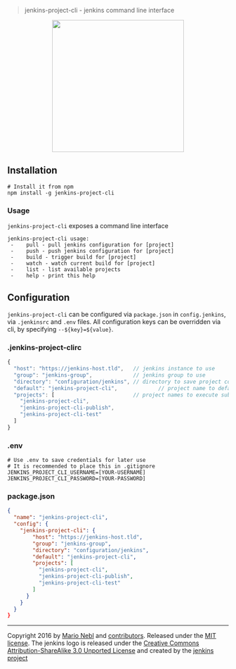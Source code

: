 > jenkins-project-cli - jenkins command line interface

<p align="center">
  <img src="https://rawgit.com/marionebl/jenkins-project-cli/master/jenkins-project-cli.svg" width="300" />
</p>

## Installation
```shell
# Install it from npm
npm install -g jenkins-project-cli
```

### Usage
`jenkins-project-cli` exposes a command line interface
```shell
jenkins-project-cli usage:
 -    pull - pull jenkins configuration for [project]
 -    push - push jenkins configuration for [project]
 -    build - trigger build for [project]
 -    watch - watch current build for [project]
 -    list - list available projects
 -    help - print this help
```

## Configuration
`jenkins-project-cli` can be configured via `package.json` in `config.jenkins`, via `.jenkinsrc` and `.env` files. All configuration keys can be overridden via cli, by specifying `--${key}=${value}`.

### .jenkins-project-clirc
```js
{
  "host": "https://jenkins-host.tld",   // jenkins instance to use
  "group": "jenkins-group",             // jenkins group to use
  "directory": "configuration/jenkins", // directory to save project config.xmls to
  "default": "jenkins-project-cli",             // project name to default to
  "projects": [                         // project names to execute subcommands for
    "jenkins-project-cli",
    "jenkins-project-cli-publish",
    "jenkins-project-cli-test"
  ]
}
```

### .env
```
# Use .env to save credentials for later use
# It is recommended to place this in .gitignore
JENKINS_PROJECT_CLI_USERNAME=[YOUR-USERNAME]
JENKINS_PROJECT_CLI_PASSWORD=[YOUR-PASSWORD]
```

### package.json
```json
{
  "name": "jenkins-project-cli",
  "config": {
    "jenkins-project-cli": {
        "host": "https://jenkins-host.tld",
        "group": "jenkins-group",
        "directory": "configuration/jenkins",
        "default": "jenkins-project-cli",
        "projects": [
          "jenkins-project-cli",
          "jenkins-project-cli-publish",
          "jenkins-project-cli-test"
        ]
      }
    }
  }
}
```
---
Copyright 2016 by [Mario Nebl](https://github.com/marionebl) and [contributors](./graphs/contributors). Released under the [MIT license]('./license.md'). The jenkins logo is released under the [Creative Commons Attribution-ShareAlike 3.0 Unported License](http://creativecommons.org/licenses/by-sa/3.0/) and created by the [jenkins project](https://wiki.jenkins-ci.org/display/JENKINS/Logo)
